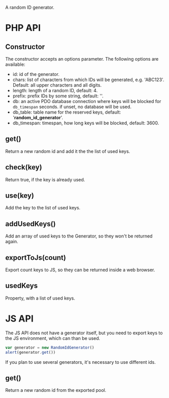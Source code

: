 A random ID generator.

# PHP API
## Constructor
The constructor accepts an options parameter. The following options are available:

- id: id of the generator.
- chars: list of characters from which IDs will be generated, e.g. 'ABC123'. Default: all upper characters and all digits.
- length: length of a random ID, default: 4.
- prefix: prefix IDs by some string, default: ''.
- db: an active PDO database connection where keys will be blocked for `db_timespan` seconds. if unset, no database will be used.
- db_table: table name for the reserved keys, default: '__random_id_generator__'.
- db_timespan: timespan, how long keys will be blocked, default: 3600.


## get()
Return a new random id and add it the the list of used keys.

## check(key)
Return true, if the key is already used.

## use(key)
Add the key to the list of used keys.

## addUsedKeys()
Add an array of used keys to the Generator, so they won't be returned again.

## exportToJs(count)
Export count keys to JS, so they can be returned inside a web browser.

## usedKeys
Property, with a list of used keys.

# JS API
The JS API does not have a generator itself, but you need to export keys to the JS environment, which can than be used.

```js
var generator = new RandomIdGenerator()
alert(generator.get())
```

If you plan to use several generators, it's necessary to use different ids.

## get()
Return a new random id from the exported pool.
